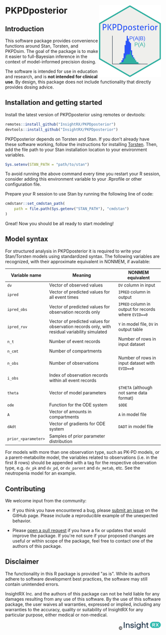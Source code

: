 # PKPDposterior <img src="man/figures/hexsticker.png" align="right" width = "200"/>

## Introduction

This software package provides convenience functions around Stan, Torsten, and
PKPDsim. The goal of the package is to make it easier to full-Bayesian inference
in the context of model-informed precision dosing.

The software is intended for use in education and research, and is **not
intended for clinical use**. By design, this package does not include
functionality that directly provides dosing advice.

## Installation and getting started

Install the latest version of PKPDposterior using remotes or devtools:

``` r
remotes::install_github("InsightRX/PKPDposterior")
devtools::install_github("InsightRX/PKPDposterior")
```

PKPDposterior depends on Torsten and Stan. If you don't already have these 
software working, follow the instructions for installing 
[Torsten](https://github.com/metrumresearchgroup/Torsten). Then, add the file
path to your Stan installation location to your environment variables.

```r
Sys.setenv(STAN_PATH = "path/to/stan")
```

To avoid running the above command every time you restart your R session, 
consider adding this environment variable to your .Rprofile or other 
configuration file.

Prepare your R session to use Stan by running the following line of code:

```r
cmdstanr::set_cmdstan_path(
    path = file.path(Sys.getenv("STAN_PATH"), "cmdstan")
)
```

Great! Now you should be all ready to start modeling!

## Model syntax

For structured analysis in PKPDposterior it is required to write your
Stan/Torsten models using standardized syntax. The following variables are
recognized, with their approximate equivalent in NONMEM, if available:

| Variable name | Meaning | NONMEM equivalent |
| --- | --- | --- |
| `dv` | Vector of observed values | `DV` column in input |
| `ipred` | Vector of predicted values for all event times | `IPRED` column in output |
| `ipred_obs` | Vector of predicted values for observation records only | `IPRED` column in output for records where `EVID==0` |
| `ipred_ruv` | Vector of predicted values for observation records only, with residual variability simulated | `Y` in model file, `DV` in output table |
| `n_t` | Number of event records | Number of rows in input dataset |
| `n_cmt` | Number of compartments | |
| `n_obs` | Number of observations | Number of rows in input dataset with `EVID==0` | 
| `i_obs` | Index of observation records within all event records | |
| `theta` | Vector of model parameters | `$THETA` (although not same data format) |
| `ode` | Function for the ODE system | `$ODE` |
| `A` | Vector of amounts in compartments | `A` in model file |
| `dAdt` | Vector of gradients for ODE system | `DADT` in model file |
| `prior_<parameter>` | Samples of prior parameter distribution | |

For models with more than one observation type, such as PK-PD models, or a
parent-metabolite model, the variables related to observations (i.e. in the
first 8 rows) should be appended with a tag for the respective observation type,
e.g. `dv_pk` and `dv_pd`, or `dv_parent` and `dv_metab`, etc. See the
neutropenia model for an example.

## Contributing

We welcome input from the community:

- If you think you have encountered a bug, please [submit an issue](https://github.com/InsightRX/PKPDposterior/issues) 
on the GitHub page. Please include a reproducible example of the unexpected 
behavior.

- Please [open a pull request](https://github.com/InsightRX/PKPDposterior/pulls) if
you have a fix or updates that would improve the package. If you're not sure if
your proposed changes are useful or within scope of the package, feel free to
contact one of the authors of this package.

## Disclaimer

The functionality in this R package is provided "as is". While its authors 
adhere to software development best practices, the software may still contain 
unintended errors.

InsightRX Inc. and the authors of this package can not be held liable for any
damages resulting from any use of this software. By the use of this software 
package, the user waives all warranties, expressed or implied, including any 
warranties to the accuracy, quality or suitability of InsightRX for any 
particular purpose, either medical or non-medical.


<div align="right">
© <img src="man/figures/insightrx_logo_color.png" alt="InsightRX logo" width="120" />
</div>
